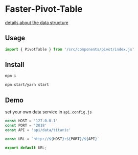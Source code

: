 # Faster-Pivot-Table

[details about the data structure](https://www.atatech.org/articles/114708)
## Usage
```js
import { PivotTable } from '/src/components/pivot/index.js'
```

## Install
```bash
npm i

npm start/yarn start
```

## Demo
set your own data service in `api.config.js`
```js
const HOST = '127.0.0.1'
const PORT = '2018'
const API = 'api/data/titanic'

const URL = `http://${HOST}:${PORT}/${API}`

export default URL;
```